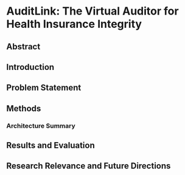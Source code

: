 # AuditLink: The Virtual Auditor for Health Insurance Integrity

## Abstract



## Introduction



## Problem Statement



## Methods

### Architecture Summary 



## Results and Evaluation



## Research Relevance and Future Directions


